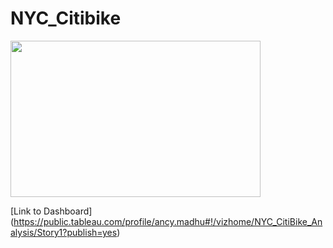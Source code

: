 # NYC_Citibike

<img src="https://user-images.githubusercontent.com/73450637/106846526-0244b580-667b-11eb-95d0-8fd411e6c3f3.jpg" width="400" height="250">






[Link to Dashboard] (https://public.tableau.com/profile/ancy.madhu#!/vizhome/NYC_CitiBike_Analysis/Story1?publish=yes)
